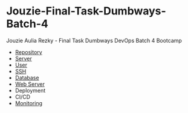 # Jouzie-Final-Task-Dumbways-Batch-4
Jouzie Aulia Rezky - Final Task Dumbways DevOps Batch 4 Bootcamp

- [Repository](https://github.com/aureezzhenx/Jouzie-Final-Task-Dumbways-Batch-4/tree/main/Repository)
- [Server](https://github.com/aureezzhenx/Jouzie-Final-Task-Dumbways-Batch-4/tree/main/Server)
- [User](https://github.com/aureezzhenx/Jouzie-Final-Task-Dumbways-Batch-4/tree/main/User)
- [SSH](https://github.com/aureezzhenx/Jouzie-Final-Task-Dumbways-Batch-4/tree/main/SSH)
- [Database](https://github.com/aureezzhenx/Jouzie-Final-Task-Dumbways-Batch-4/tree/main/Database)
- [Web Server](https://github.com/aureezzhenx/Jouzie-Final-Task-Dumbways-Batch-4/tree/main/Web%20Server)
- Deployment
- CI/CD
- [Monitoring](https://github.com/aureezzhenx/Jouzie-Final-Task-Dumbways-Batch-4/tree/main/Monitoring)
